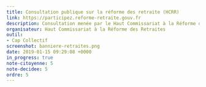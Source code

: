 ```yaml
---
title: Consultation publique sur la réforme des retraite (HCRR)
link: https://participez.reforme-retraite.gouv.fr
description: Consultation menée par le Haut Commissariat à la Réforme des Retraites
organisateur: Haut Commissariat à la Réforme des Retraites
outil:
- Cap Collectif
screenshot: banniere-retraites.png
date: 2019-01-15 09:29:08 +0000
in_progress: true
note-citoyenne: 5
note-decidee: 5
ordre: 5
---
```

